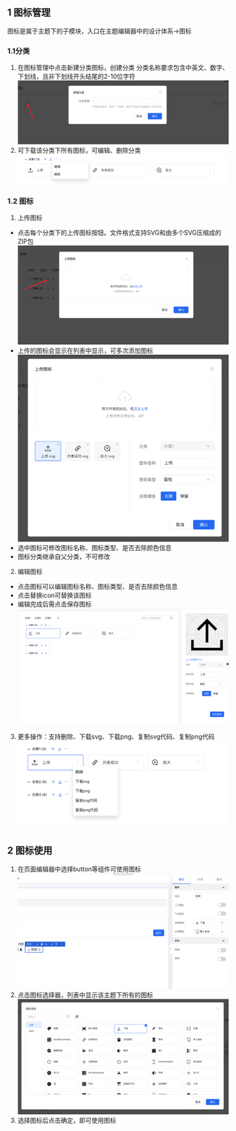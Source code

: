 ## 1 图标管理
图标是属于主题下的子模块，入口在主题编辑器中的设计体系->图标
### 1.1分类
1. 在图标管理中点击新建分类图标，创建分类
分类名称要求包含中英文、数字、下划线，且非下划线开头结尾的2-10位字符
![image](/img/主题与图标/图标管理/e10d4e87e4d2b88b0178903ff437c52e.png)
2. 可下载该分类下所有图标，可编辑、删除分类
![image](/img/主题与图标/图标管理/104b1d7df0cd1181dc319bad7d213955.png)
### 1.2 图标
1. 上传图标
  * 点击每个分类下的上传图标按钮。文件格式支持SVG和由多个SVG压缩成的ZIP包
![image](/img/主题与图标/图标管理/af0146a9f4889f6e51808f347a2e5558.png)
  * 上传的图标会显示在列表中显示，可多次添加图标
![image](/img/主题与图标/图标管理/48298d2f7cc5361b80d15e0b38ad52c8.png)
  *  选中图标可修改图标名称、图标类型、是否去除颜色信息
  * 图标分类继承自父分类，不可修改
2. 编辑图标
  * 点击图标可以编辑图标名称、图标类型、是否去除颜色信息
  * 点击替换icon可替换该图标
  * 编辑完成后需点击保存图标
![image](/img/主题与图标/图标管理/033f9136e88403ba485c9574505eb4ec.png)
3. 更多操作：支持删除、下载svg、下载png、复制svg代码、复制png代码
![image](/img/主题与图标/图标管理/eac58f0cd3713d5b82048071d9a62e5a.png)
## 2 图标使用
1. 在页面编辑器中选择button等组件可使用图标
![image](/img/主题与图标/图标管理/f078373e6fde2d2fdfd1830a3bd671cc.png)
2. 点击图标选择器，列表中显示该主题下所有的图标
![image](/img/主题与图标/图标管理/b5b0eb5aa0dabc0224e9f68fd335f588.png)
3. 选择图标后点击确定，即可使用图标